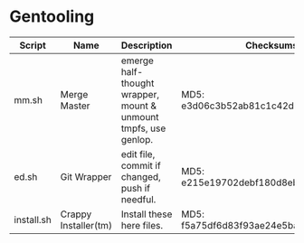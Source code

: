 # Gentooling
Script | Name | Description | Checksums
------ | ---- | ----------- | ---------
mm.sh | Merge Master | emerge half-thought wrapper, mount & unmount tmpfs, use genlop. | MD5: e3d06c3b52ab81c1c42d7b76e09f5026 | MD5: c6e9abdc4516d436daedf3735acb38c3
ed.sh | Git Wrapper | edit file, commit if changed, push if needful. | MD5: e215e19702debf180d8eb1c69d356496 | MD5: fcd1cdba7f1ab4965b38364fd9c58b86 | MD5: 0e133c9ff5f306e3b66456f0b0c6af6c
install.sh | Crappy Installer(tm) | Install these here files. | MD5: f5a75df6d83f93ae24e5ba397cbcac13
